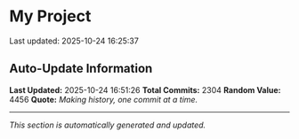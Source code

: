 # My Project


Last updated: 2025-10-24 16:25:37







































































































































































































































































































































































































































































































































































































































































































































































































































































































































































































































































































































































































































































































































































































































































































































































































































































































































































































































































































































































































































































































































































































































































































































































































































































































































































































































































































































































































## Auto-Update Information

**Last Updated:** 2025-10-24 16:51:26
**Total Commits:** 2304
**Random Value:** 4456
**Quote:** _Making history, one commit at a time._

---
_This section is automatically generated and updated._